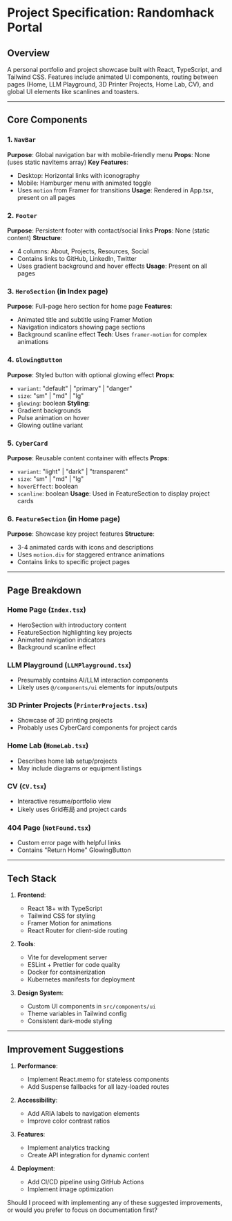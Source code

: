 # Project Specification: Randomhack Portal

## Overview
A personal portfolio and project showcase built with React, TypeScript, and Tailwind CSS. Features include animated UI components, routing between pages (Home, LLM Playground, 3D Printer Projects, Home Lab, CV), and global UI elements like scanlines and toasters.

---

## Core Components

### 1. `NavBar`
**Purpose**: Global navigation bar with mobile-friendly menu
**Props**: None (uses static navItems array)
**Key Features**:
- Desktop: Horizontal links with iconography
- Mobile: Hamburger menu with animated toggle
- Uses `motion` from Framer for transitions
**Usage**: Rendered in App.tsx, present on all pages

### 2. `Footer`
**Purpose**: Persistent footer with contact/social links
**Props**: None (static content)
**Structure**:
- 4 columns: About, Projects, Resources, Social
- Contains links to GitHub, LinkedIn, Twitter
- Uses gradient background and hover effects
**Usage**: Present on all pages

### 3. `HeroSection` (in Index page)
**Purpose**: Full-page hero section for home page
**Features**:
- Animated title and subtitle using Framer Motion
- Navigation indicators showing page sections
- Background scanline effect
**Tech**: Uses `framer-motion` for complex animations

### 4. `GlowingButton`
**Purpose**: Styled button with optional glowing effect
**Props**:
- `variant`: "default" | "primary" | "danger"
- `size`: "sm" | "md" | "lg"
- `glowing`: boolean
**Styling**: 
- Gradient backgrounds
- Pulse animation on hover
- Glowing outline variant

### 5. `CyberCard`
**Purpose**: Reusable content container with effects
**Props**:
- `variant`: "light" | "dark" | "transparent"
- `size`: "sm" | "md" | "lg"
- `hoverEffect`: boolean
- `scanline`: boolean
**Usage**: Used in FeatureSection to display project cards

### 6. `FeatureSection` (in Home page)
**Purpose**: Showcase key project features
**Structure**:
- 3-4 animated cards with icons and descriptions
- Uses `motion.div` for staggered entrance animations
- Contains links to specific project pages

---

## Page Breakdown

### Home Page (`Index.tsx`)
- HeroSection with introductory content
- FeatureSection highlighting key projects
- Animated navigation indicators
- Background scanline effect

### LLM Playground (`LLMPlayground.tsx`)
- Presumably contains AI/LLM interaction components
- Likely uses `@/components/ui` elements for inputs/outputs

### 3D Printer Projects (`PrinterProjects.tsx`)
- Showcase of 3D printing projects
- Probably uses CyberCard components for project cards

### Home Lab (`HomeLab.tsx`)
- Describes home lab setup/projects
- May include diagrams or equipment listings

### CV (`CV.tsx`)
- Interactive resume/portfolio view
- Likely uses Grid布局 and project cards

### 404 Page (`NotFound.tsx`)
- Custom error page with helpful links
- Contains "Return Home" GlowingButton

---

## Tech Stack
1. **Frontend**:
   - React 18+ with TypeScript
   - Tailwind CSS for styling
   - Framer Motion for animations
   - React Router for client-side routing

2. **Tools**:
   - Vite for development server
   - ESLint + Prettier for code quality
   - Docker for containerization
   - Kubernetes manifests for deployment

3. **Design System**:
   - Custom UI components in `src/components/ui`
   - Theme variables in Tailwind config
   - Consistent dark-mode styling

---

## Improvement Suggestions
1. **Performance**:
   - Implement React.memo for stateless components
   - Add Suspense fallbacks for all lazy-loaded routes

2. **Accessibility**:
   - Add ARIA labels to navigation elements
   - Improve color contrast ratios

3. **Features**:
   - Implement analytics tracking
   - Create API integration for dynamic content

4. **Deployment**:
   - Add CI/CD pipeline using GitHub Actions
   - Implement image optimization

Should I proceed with implementing any of these suggested improvements, or would you prefer to focus on documentation first?